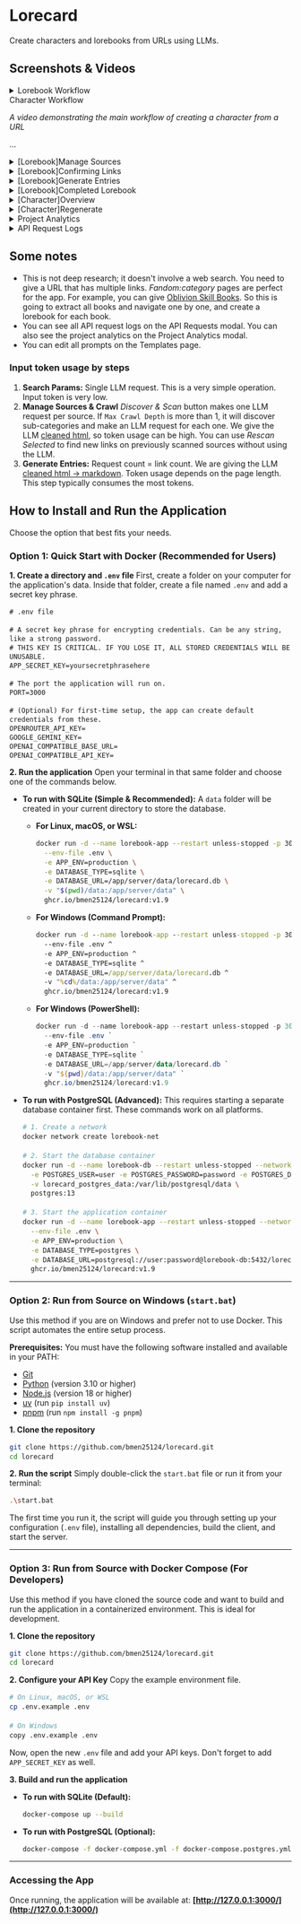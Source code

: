 # Lorecard

Create characters and lorebooks from URLs using LLMs.

## Screenshots & Videos

<details>
  <summary>Lorebook Workflow</summary>
  
  *A video demonstrating the main workflow of creating a lorebook from a URL*

https://github.com/user-attachments/assets/38f6dbd7-4975-47f1-8e4f-3e9319cce083

</details>

  <summary>Character Workflow</summary>
  
  *A video demonstrating the main workflow of creating a character from a URL*

...

</details>

<details>
  <summary>[Lorebook]Manage Sources</summary>
  
  ![Lorebook Manage Sources](showcase/lorebook-manage-sources.png)

  ![Lorebook Edit Sources](showcase/lorebook-edit-source.png)
  
</details>

<details>
  <summary>[Lorebook]Confirming Links</summary>
  
  ![Lorebook Confirming Links](showcase/lorebook-confirm-links.png)
  
</details>

<details>
  <summary>[Lorebook]Generate Entries</summary>
  
  ![Lorebook Generate Entries](showcase/lorebook-generate-entries.png)
  
</details>

<details>
  <summary>[Lorebook]Completed Lorebook</summary>
  
  *The final generated lorebook, structured and ready for use.*
  
  ![Completed Lorebook](showcase/lorebook-complete.png)
</details>

<details>
  <summary>[Character]Overview</summary>
  
  ![Character Overview](showcase/character-complete.png)
  
</details>

<details>
  <summary>[Character]Regenerate</summary>
  
  ![Character Regenerate](showcase/character-regenerate.png)
  
</details>

<details>
  <summary>Project Analytics</summary>
  
  ![Project Analytics](showcase/project-analytics.png)
  
</details>

<details>
  <summary>API Request Logs</summary>
  
  ![API Request Logs](showcase/api-request-logs.png)
  
</details>

## Some notes
- This is not deep research; it doesn't involve a web search. You need to give a URL that has multiple links. _Fandom:category_ pages are perfect for the app. For example, you can give [Oblivion Skill Books](https://elderscrolls.fandom.com/wiki/Category:Oblivion:_Skill_Books). So this is going to extract all books and navigate one by one, and create a lorebook for each book.
- You can see all API request logs on the API Requests modal. You can also see the project analytics on the Project Analytics modal.
- You can edit all prompts on the Templates page.

### Input token usage by steps
1. **Search Params:** Single LLM request. This is a very simple operation. Input token is very low.
2. **Manage Sources & Crawl** _Discover & Scan_ button makes one LLM request per source. If `Max Crawl Depth` is more than 1, it will discover sub-categories and make an LLM request for each one. We give the LLM [cleaned html](https://github.com/bmen25124/lorecard/blob/main/server/src/services/scraper.py#L8), so token usage can be high. You can use _Rescan Selected_ to find new links on previously scanned sources without using the LLM.
3. **Generate Entries:** Request count = link count. We are giving the LLM [cleaned html -> markdown](https://github.com/bmen25124/lorecard/blob/main/server/src/services/scraper.py#L111). Token usage depends on the page length. This step typically consumes the most tokens.

## How to Install and Run the Application

Choose the option that best fits your needs.

### Option 1: Quick Start with Docker (Recommended for Users)

**1. Create a directory and `.env` file**
First, create a folder on your computer for the application's data. Inside that folder, create a file named `.env` and add a secret key phrase.

```env
# .env file

# A secret key phrase for encrypting credentials. Can be any string, like a strong password.
# THIS KEY IS CRITICAL. IF YOU LOSE IT, ALL STORED CREDENTIALS WILL BE UNUSABLE.
APP_SECRET_KEY=yoursecretphrasehere

# The port the application will run on.
PORT=3000

# (Optional) For first-time setup, the app can create default credentials from these.
OPENROUTER_API_KEY=
GOOGLE_GEMINI_KEY=
OPENAI_COMPATIBLE_BASE_URL=
OPENAI_COMPATIBLE_API_KEY=
```

**2. Run the application**
Open your terminal in that same folder and choose one of the commands below.

*   **To run with SQLite (Simple & Recommended):**
    A `data` folder will be created in your current directory to store the database.

    *   **For Linux, macOS, or WSL:**
        ```bash
        docker run -d --name lorebook-app --restart unless-stopped -p 3000:3000 \
          --env-file .env \
          -e APP_ENV=production \
          -e DATABASE_TYPE=sqlite \
          -e DATABASE_URL=/app/server/data/lorecard.db \
          -v "$(pwd)/data:/app/server/data" \
          ghcr.io/bmen25124/lorecard:v1.9
        ```

    *   **For Windows (Command Prompt):**
        ```cmd
        docker run -d --name lorebook-app --restart unless-stopped -p 3000:3000 ^
          --env-file .env ^
          -e APP_ENV=production ^
          -e DATABASE_TYPE=sqlite ^
          -e DATABASE_URL=/app/server/data/lorecard.db ^
          -v "%cd%/data:/app/server/data" ^
          ghcr.io/bmen25124/lorecard:v1.9
        ```
        
    *   **For Windows (PowerShell):**
        ```powershell
        docker run -d --name lorebook-app --restart unless-stopped -p 3000:3000 `
          --env-file .env `
          -e APP_ENV=production `
          -e DATABASE_TYPE=sqlite `
          -e DATABASE_URL=/app/server/data/lorecard.db `
          -v "${pwd}/data:/app/server/data" `
          ghcr.io/bmen25124/lorecard:v1.9
        ```

*   **To run with PostgreSQL (Advanced):**
    This requires starting a separate database container first. These commands work on all platforms.

    ```bash
    # 1. Create a network
    docker network create lorebook-net

    # 2. Start the database container
    docker run -d --name lorebook-db --restart unless-stopped --network lorebook-net \
      -e POSTGRES_USER=user -e POSTGRES_PASSWORD=password -e POSTGRES_DB=lorecard \
      -v lorecard_postgres_data:/var/lib/postgresql/data \
      postgres:13

    # 3. Start the application container
    docker run -d --name lorebook-app --restart unless-stopped --network lorebook-net -p 3000:3000 \
      --env-file .env \
      -e APP_ENV=production \
      -e DATABASE_TYPE=postgres \
      -e DATABASE_URL=postgresql://user:password@lorebook-db:5432/lorecard \
      ghcr.io/bmen25124/lorecard:v1.9
    ```

---

### Option 2: Run from Source on Windows (`start.bat`)

Use this method if you are on Windows and prefer not to use Docker. This script automates the entire setup process.

**Prerequisites:**
You must have the following software installed and available in your PATH:
-   [Git](https://git-scm.com/downloads)
-   [Python](https://www.python.org/downloads/) (version 3.10 or higher)
-   [Node.js](https://nodejs.org/) (version 18 or higher)
-   [uv](https://github.com/astral-sh/uv) (run `pip install uv`)
-   [pnpm](https://pnpm.io/installation) (run `npm install -g pnpm`)

**1. Clone the repository**
```bash
git clone https://github.com/bmen25124/lorecard.git
cd lorecard
```

**2. Run the script**
Simply double-click the `start.bat` file or run it from your terminal:
```bash
.\start.bat
```
The first time you run it, the script will guide you through setting up your configuration (`.env` file), installing all dependencies, build the client, and start the server.

---

### Option 3: Run from Source with Docker Compose (For Developers)

Use this method if you have cloned the source code and want to build and run the application in a containerized environment. This is ideal for development.

**1. Clone the repository**
```bash
git clone https://github.com/bmen25124/lorecard.git
cd lorecard
```

**2. Configure your API Key**
Copy the example environment file.
```bash
# On Linux, macOS, or WSL
cp .env.example .env

# On Windows
copy .env.example .env
```
Now, open the new `.env` file and add your API keys. Don't forget to add `APP_SECRET_KEY` as well.

**3. Build and run the application**

*   **To run with SQLite (Default):**
    ```bash
    docker-compose up --build
    ```

*   **To run with PostgreSQL (Optional):**
    ```bash
    docker-compose -f docker-compose.yml -f docker-compose.postgres.yml up --build
    ```

---

### Accessing the App

Once running, the application will be available at:
**[http://127.0.0.1:3000/](http://127.0.0.1:3000/)**
